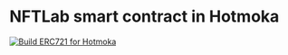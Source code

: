 # NFTLab smart contract in Hotmoka

[![Build ERC721 for Hotmoka](https://github.com/NFT-Lab/smart-contract-hotmoka/actions/workflows/build.yml/badge.svg)](https://github.com/NFT-Lab/smart-contract-hotmoka/actions/workflows/build.yml)
